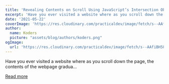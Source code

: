 ```yaml
---
title: 'Revealing Contents on Scroll Using JavaScript’s Intersection Observer API'
excerpt: 'Have you ever visited a website where as you scroll down the page, the contents of the webpage gradua...'
date: '2021-05-22'
coverImage: 'https://res.cloudinary.com/practicaldev/image/fetch/s--AAfiBH58--/c_imagga_scale,f_auto,fl_progressive,h_420,q_auto,w_1000/https://dev-to-uploads.s3.amazonaws.com/uploads/articles/11qj90obn7t08ob4qu2i.png'
author:
  name: Koders
  picture: "assets/blog/authors/koders.png"
ogImage:
  url: 'https://res.cloudinary.com/practicaldev/image/fetch/s--AAfiBH58--/c_imagga_scale,f_auto,fl_progressive,h_420,q_auto,w_1000/https://dev-to-uploads.s3.amazonaws.com/uploads/articles/11qj90obn7t08ob4qu2i.png'
---
```


Have you ever visited a website where as you scroll down the page, the contents of the webpage gradua...

[Read more](https://dev.to/daveyhert/a-beginner-s-guide-to-the-intersection-observer-api-2d50)
